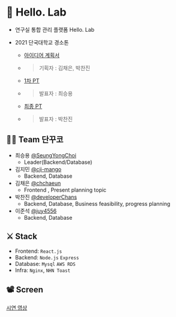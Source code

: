 # 👋 Hello. Lab
- 연구실 통합 관리 플랫폼 Hello. Lab
- 2021 단국대학교 경소톤

  - [아이디어 계획서](./.github/아이디어계획서_단꾸코.pdf)
  - > 기획자 : 김채은, 박찬진
  - [1차 PT](./.github/단꾸코_경소톤_1차_PT.pdf)
  - > 발표자 : 최승용
  - [최종 PT](./.github/단꾸코_경소톤_최종_PT.pdf)
  - > 발표자 : 박찬진

## 🙋‍♂️ Team 단꾸코
- 최승용 [@SeungYongChoi](https://github.com/SeungYongChoi)
  - Leader(Backend/Database)
- 김지민 [@cji-mango](https://github.com/ji-mango)
  - Backend, Database
- 김채은 [@chchaeun](https://github.com/chchaeun)
  - Frontend , Present planning topic
- 박찬진 [@developerChans](https://github.com/developerChans)
  - Backend, Database, Business feasibility, progress planning
- 이준석 [@juy4556](https://github.com/juy4556)
  - Backend, Database

## ⚔ Stack
- Frontend: `React.js`
- Backend: `Node.js` `Express`
- Database: `Mysql` `AWS RDS`
- Infra: `Nginx`, `NHN Toast`

## 📽️ Screen
[시연 영상](https://api-storage.cloud.toast.com/v1/AUTH_c7a133d981484d1687bdce877f0e4537/DK-LAB-IMAGE/%E1%84%89%E1%85%B5%E1%84%8B%E1%85%A7%E1%86%AB%E1%84%8B%E1%85%A7%E1%86%BC%E1%84%89%E1%85%A1%E1%86%BC%20%E1%84%91%E1%85%A7%E1%86%AB%E1%84%8C%E1%85%B5%E1%86%B8%E1%84%87%E1%85%A9%E1%86%AB.mp4)

